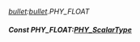 _[bullet](../../modules/bullet/bullet-module.md):[bullet](../../modules/bullet/bullet-module.md).PHY\_FLOAT_
##### Const PHY\_FLOAT:[PHY_ScalarType](../../modules/bullet/bullet-phy_scalartype.md)

